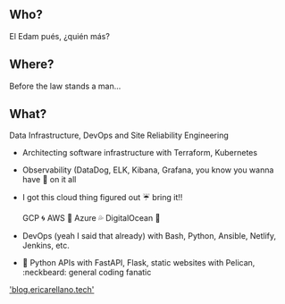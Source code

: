 ## Who?

El Edam pués, ¿quién más?

## Where?

Before the law stands a man...

## What?

Data Infrastructure, DevOps and Site Reliability Engineering


* Architecting software infrastructure with Terraform, Kubernetes

* Observability (DataDog, ELK, Kibana, Grafana, you know you wanna have :eyes: on it all

* I got this cloud thing figured out :umbrella: bring it!!
   
   GCP :cyclone: AWS :toilet: Azure :sweat_drops: DigitalOcean :ocean:

* DevOps (yeah I said that already) with Bash, Python, Ansible, Netlify, Jenkins, etc.

* :snake:  Python APIs with FastAPI, Flask, static websites with Pelican, :neckbeard: general coding fanatic

 
['blog.ericarellano.tech'](http://blog.ericarellano.tech)
